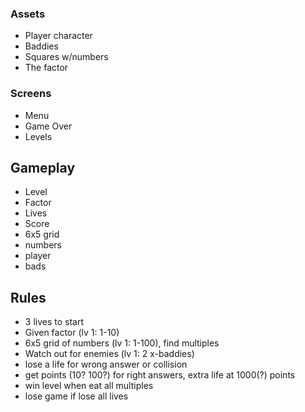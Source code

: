 ### Assets
- Player character
- Baddies
- Squares w/numbers
- The factor

### Screens
- Menu
- Game Over
- Levels

## Gameplay
- Level
- Factor
- Lives
- Score
- 6x5 grid
- numbers
- player
- bads

## Rules
- 3 lives to start
- Given factor (lv 1: 1-10)
- 6x5 grid of numbers (lv 1: 1-100), find multiples
- Watch out for enemies (lv 1: 2 x-baddies)
- lose a life for wrong answer or collision
- get points (10? 100?) for right answers, extra life at 1000(?) points
- win level when eat all multiples
- lose game if lose all lives
